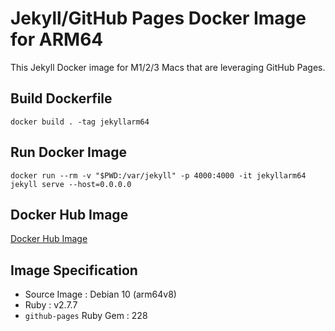 # Jekyll/GitHub Pages Docker Image for ARM64 

This Jekyll Docker image for M1/2/3 Macs that are leveraging GitHub Pages.  

## Build Dockerfile 

```
docker build . -tag jekyllarm64
```

## Run Docker Image 
```
docker run --rm -v "$PWD:/var/jekyll" -p 4000:4000 -it jekyllarm64 jekyll serve --host=0.0.0.0
```

## Docker Hub Image 

[Docker Hub Image](https://hub.docker.com/r/travishankins/arm64-jekyll-docker)

## Image Specification

- Source Image : Debian 10 (arm64v8)
- Ruby : v2.7.7
- `github-pages` Ruby Gem : 228
